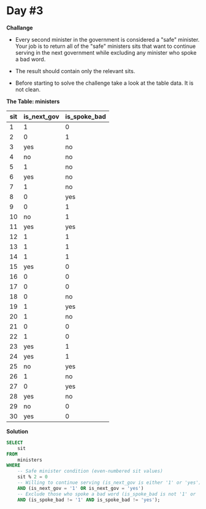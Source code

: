 # Day #3 

**Challange**

- Every second minister in the government is considered a "safe" minister. 
Your job is to return all of the "safe" ministers sits that want to continue serving in the next government while excluding any minister who spoke a bad word.

- The result should contain only the relevant sits.

- Before starting to solve the challenge take a look at the table data. It is not clean.

**The Table: ministers**

| sit | is_next_gov | is_spoke_bad |
|-----|-------------|--------------|
|  1  |      1      |      0       |
|  2  |      0      |      1       |
|  3  |     yes     |      no      |
|  4  |      no     |      no      |
|  5  |      1      |      no      |
|  6  |     yes     |      no      |
|  7  |      1      |      no      |
|  8  |      0      |     yes      |
|  9  |      0      |      1       |
| 10  |      no     |      1       |
| 11  |     yes     |     yes      |
| 12  |      1      |      1       |
| 13  |      1      |      1       |
| 14  |      1      |      1       |
| 15  |     yes     |      0       |
| 16  |      0      |      0       |
| 17  |      0      |      0       |
| 18  |      0      |      no      |
| 19  |      1      |     yes      |
| 20  |      1      |      no      |
| 21  |      0      |      0       |
| 22  |      1      |      0       |
| 23  |     yes     |      1       |
| 24  |     yes     |      1       |
| 25  |      no     |     yes      |
| 26  |      1      |      no      |
| 27  |      0      |     yes      |
| 28  |     yes     |      no      |
| 29  |      no     |      0       |
| 30  |     yes     |      0       |

**Solution**

```sql
SELECT 
    sit 
FROM 
    ministers
WHERE 
    -- Safe minister condition (even-numbered sit values)
    sit % 2 = 0
    -- Willing to continue serving (is_next_gov is either '1' or 'yes')
    AND (is_next_gov = '1' OR is_next_gov = 'yes')
    -- Exclude those who spoke a bad word (is_spoke_bad is not '1' or 'yes')
    AND (is_spoke_bad != '1' AND is_spoke_bad != 'yes');
```
